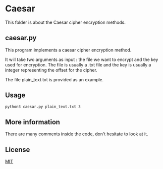 # Caesar

This folder is about the Caesar cipher encryption methods. 

## caesar.py

This program implements a caesar cipher encryption method.

It will take two arguments as input : the file we want to encrypt and the key used for encryption. The file is usually a .txt file and the key is usually a integer representing the offset for the cipher.

The file plain_text.txt is provided as an example.

## Usage

```bash
python3 caesar.py plain_text.txt 3
```

## More information

There are many comments inside the code, don't hesitate to look at it.

## License
[MIT](https://choosealicense.com/licenses/mit/)
